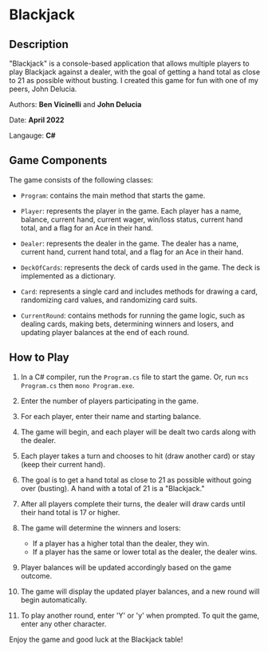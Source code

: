 # Blackjack

## Description
"Blackjack" is a console-based application that allows multiple players to play Blackjack against a dealer, with the goal of getting a hand total as close to 21 as possible without busting. I created this game for fun with one of my peers, John Delucia.

Authors: **Ben Vicinelli** and **John Delucia**

Date: **April 2022**

Langauge: **C#**

## Game Components

The game consists of the following classes:

- `Program`: contains the main method that starts the game.

- `Player`: represents the player in the game. Each player has a name, balance, current hand, current wager, win/loss status, current hand total, and a flag for an Ace in their hand.

- `Dealer`: represents the dealer in the game. The dealer has a name, current hand, current hand total, and a flag for an Ace in their hand.

- `DeckOfCards`: represents the deck of cards used in the game. The deck is implemented as a dictionary.

- `Card`: represents a single card and includes methods for drawing a card, randomizing card values, and randomizing card suits.

- `CurrentRound`: contains methods for running the game logic, such as dealing cards, making bets, determining winners and losers, and updating player balances at the end of each round.



## How to Play

1. In a C# compiler, run the `Program.cs` file to start the game. Or, run `mcs Program.cs` then `mono Program.exe`.

3. Enter the number of players participating in the game.

4. For each player, enter their name and starting balance.

5. The game will begin, and each player will be dealt two cards along with the dealer.

6. Each player takes a turn and chooses to hit (draw another card) or stay (keep their current hand).

7. The goal is to get a hand total as close to 21 as possible without going over (busting). A hand with a total of 21 is a "Blackjack."

8. After all players complete their turns, the dealer will draw cards until their hand total is 17 or higher.

9. The game will determine the winners and losers:
   - If a player has a higher total than the dealer, they win.
   - If a player has the same or lower total as the dealer, the dealer wins.

10. Player balances will be updated accordingly based on the game outcome.

11. The game will display the updated player balances, and a new round will begin automatically.

12. To play another round, enter 'Y' or 'y' when prompted. To quit the game, enter any other character.


Enjoy the game and good luck at the Blackjack table!
